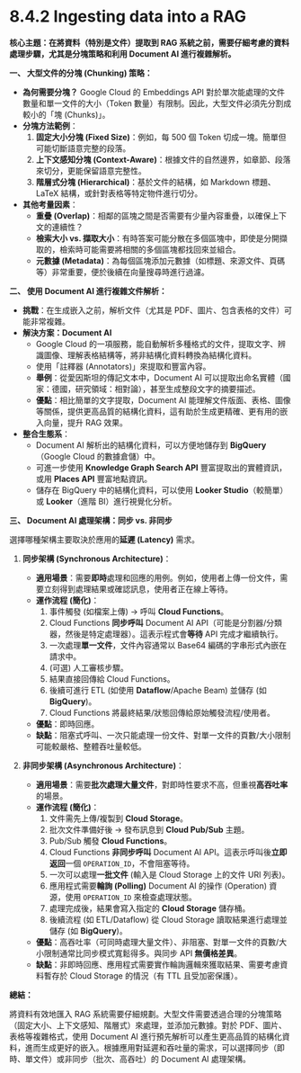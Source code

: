 # 8.4.2 Ingesting data into a RAG

**核心主題：在將資料（特別是文件）提取到 RAG 系統之前，需要仔細考慮的資料處理步驟，尤其是分塊策略和利用 Document AI 進行複雜解析。**

**一、 大型文件的分塊 (Chunking) 策略：**

- **為何需要分塊？** Google Cloud 的 Embeddings API 對於單次能處理的文件數量和單一文件的大小（Token 數量）有限制。因此，大型文件必須先分割成較小的「塊 (Chunks)」。
- **分塊方法範例**：
    1. **固定大小分塊 (Fixed Size)**：例如，每 500 個 Token 切成一塊。簡單但可能切斷語意完整的段落。
    2. **上下文感知分塊 (Context-Aware)**：根據文件的自然邊界，如章節、段落來切分，更能保留語意完整性。
    3. **階層式分塊 (Hierarchical)**：基於文件的結構，如 Markdown 標題、LaTeX 結構，或針對表格等特定物件進行切分。
- **其他考量因素**：
    - **重疊 (Overlap)**：相鄰的區塊之間是否需要有少量內容重疊，以確保上下文的連續性？
    - **檢索大小 vs. 擷取大小**：有時答案可能分散在多個區塊中，即使是分開擷取的，檢索時可能需要將相關的多個區塊都找回來並組合。
    - **元數據 (Metadata)**：為每個區塊添加元數據（如標題、來源文件、頁碼等）非常重要，便於後續在向量搜尋時進行過濾。

**二、 使用 Document AI 進行複雜文件解析：**

- **挑戰**：在生成嵌入之前，解析文件（尤其是 PDF、圖片、包含表格的文件）可能非常複雜。
- **解決方案：Document AI**
    - Google Cloud 的一項服務，能自動解析多種格式的文件，提取文字、辨識圖像、理解表格結構等，將非結構化資料轉換為結構化資料。
    - 使用「註釋器 (Annotators)」來提取和豐富內容。
    - **舉例**：從愛因斯坦的傳記文本中，Document AI 可以提取出命名實體（國家：德國，研究領域：相對論），甚至生成整段文字的摘要描述。
    - **優點**：相比簡單的文字提取，Document AI 能理解文件版面、表格、圖像等關係，提供更高品質的結構化資料，這有助於生成更精確、更有用的嵌入向量，提升 RAG 效果。
- **整合生態系**：
    - Document AI 解析出的結構化資料，可以方便地儲存到 **BigQuery**（Google Cloud 的數據倉儲）中。
    - 可進一步使用 **Knowledge Graph Search API** 豐富提取出的實體資訊，或用 **Places API** 豐富地點資訊。
    - 儲存在 BigQuery 中的結構化資料，可以使用 **Looker Studio**（較簡單）或 **Looker**（進階 BI）進行視覺化分析。

**三、 Document AI 處理架構：同步 vs. 非同步**

選擇哪種架構主要取決於應用的**延遲 (Latency)** 需求。

1. **同步架構 (Synchronous Architecture)**：
    
    - **適用場景**：需要**即時**處理和回應的用例。例如，使用者上傳一份文件，需要立刻得到處理結果或確認訊息，使用者正在線上等待。
    - **運作流程 (簡化)**：
        1. 事件觸發 (如檔案上傳) -> 呼叫 **Cloud Functions**。
        2. Cloud Functions **同步呼叫** Document AI API（可能是分割器/分類器，然後是特定處理器）。這表示程式會**等待** API 完成才繼續執行。
        3. 一次處理**單一文件**，文件內容通常以 Base64 編碼的字串形式內嵌在請求中。
        4. (可選) 人工審核步驟。
        5. 結果直接回傳給 Cloud Functions。
        6. 後續可進行 ETL (如使用 **Dataflow**/Apache Beam) 並儲存 (如 **BigQuery**)。
        7. Cloud Functions 將最終結果/狀態回傳給原始觸發流程/使用者。
    - **優點**：即時回應。
    - **缺點**：阻塞式呼叫、一次只能處理一份文件、對單一文件的頁數/大小限制可能較嚴格、整體吞吐量較低。
2. **非同步架構 (Asynchronous Architecture)**：
    
    - **適用場景**：需要**批次處理大量文件**，對即時性要求不高，但重視**高吞吐率**的場景。
    - **運作流程 (簡化)**：
        1. 文件需先上傳/複製到 **Cloud Storage**。
        2. 批次文件準備好後 -> 發布訊息到 **Cloud Pub/Sub** 主題。
        3. Pub/Sub 觸發 **Cloud Functions**。
        4. Cloud Functions **非同步呼叫** Document AI API。這表示呼叫後**立即返回**一個 `OPERATION_ID`，不會阻塞等待。
        5. 一次可以處理**一批文件** (輸入是 Cloud Storage 上的文件 URI 列表)。
        6. 應用程式需要**輪詢 (Polling)** Document AI 的操作 (Operation) 資源，使用 `OPERATION_ID` 來檢查處理狀態。
        7. 處理完成後，結果會寫入指定的 **Cloud Storage** 儲存桶。
        8. 後續流程 (如 ETL/Dataflow) 從 Cloud Storage 讀取結果進行處理並儲存 (如 **BigQuery**)。
    - **優點**：高吞吐率（可同時處理大量文件）、非阻塞、對單一文件的頁數/大小限制通常比同步模式寬鬆得多。與同步 API **無價格差異**。
    - **缺點**：非即時回應、應用程式需要實作輪詢邏輯來獲取結果、需要考慮資料暫存於 Cloud Storage 的情況（有 TTL 且受加密保護）。

**總結：**

將資料有效地匯入 RAG 系統需要仔細規劃。大型文件需要透過合理的分塊策略（固定大小、上下文感知、階層式）來處理，並添加元數據。對於 PDF、圖片、表格等複雜格式，使用 Document AI 進行預先解析可以產生更高品質的結構化資料，進而生成更好的嵌入。根據應用對延遲和吞吐量的需求，可以選擇同步（即時、單文件）或非同步（批次、高吞吐）的 Document AI 處理架構。